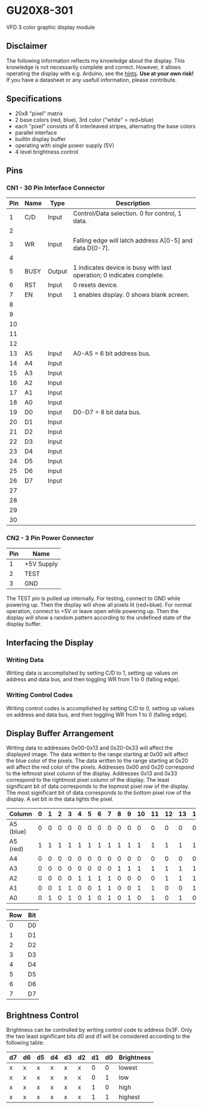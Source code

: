 # GU20X8-301

VFD 3 color graphic display module

## Disclaimer

The following information reflects my knowledge about the display.
This knowledge is not necessarily complete and correct.
However, it allows operating the display with e.g. Arduino, see the [hints](arduino.md).
**Use at your own risk!**
If you have a datasheet or any usefull information, please contribute.

## Specifications

* 20x8 "pixel" matrix
* 2 base colors (red, blue), 3rd color ("white" = red+blue)
* each "pixel" consists of 6 interleaved stripes, alternating the base colors
* parallel interface
* builtin display buffer
* operating with single power supply (5V)
* 4 level brightness control

## Pins

### CN1 - 30 Pin Interface Connector

Pin | Name | Type   | Description
----|------|--------|--------------------------------------------------
  1 | C/D  | Input  | Control/Data selection. 0 for control, 1 data.
  2 |      |        |
  3 | WR   | Input  | Falling edge will latch address A[0-5] and data D[0-7].
  4 |      |        |
  5 | BUSY | Output | 1 indicates device is busy with last operation; 0 indicates complete.
  6 | RST  | Input  | 0 resets device.
  7 | EN   | Input  | 1 enables display. 0 shows blank screen.
  8 |      |        |
  9 |      |        |
 10 |      |        |
 11 |      |        |
 12 |      |        |
 13 | A5   | Input  | A0-A5 = 6 bit address bus.
 14 | A4   | Input  |
 15 | A3   | Input  |
 16 | A2   | Input  |
 17 | A1   | Input  |
 18 | A0   | Input  |
 19 | D0   | Input  | D0-D7 = 8 bit data bus.
 20 | D1   | Input  |
 21 | D2   | Input  |
 22 | D3   | Input  |
 23 | D4   | Input  |
 24 | D5   | Input  |
 25 | D6   | Input  |
 26 | D7   | Input  |
 27 |      |        |
 28 |      |        |
 29 |      |        |
 30 |      |        |

### CN2 - 3 Pin Power Connector

Pin | Name
----|-----------
  1 | +5V Supply
  2 | TEST
  3 | GND

The TEST pin is pulled up internally.
For testing, connect to GND while powering up.
Then the display will show all pixels lit (red+blue).
For normal operation, connect to +5V or leave open while powering up.
Then the display will show a random pattern according to the undefined state of the display buffer.

## Interfacing the Display

### Writing Data

Writing data is accomplished by setting C/D to 1, setting up values on address and data bus, and then toggling WR from 1 to 0 (falling edge).

### Writing Control Codes

Writing control codes is accomplished by setting C/D to 0, setting up values on address and data bus, and then toggling WR from 1 to 0 (falling edge).

## Display Buffer Arrangement

Writing data to addresses 0x00-0x13 and 0x20-0x33 will affect the displayed image.
The data written to the range starting at 0x00 will affect the blue color of the pixels.
The data written to the range starting at 0x20 will affect the red color of the pixels.
Addresses 0x00 and 0x20 correspond to the leftmost pixel column of the display.
Addresses 0x13 and 0x33 correspond to the rightmost pixel column of the display.
The least significant bit of data corresponds to the topmost pixel row of the display.
The most significant bit of data corresponds to the bottom pixel row of the display.
A set bit in the data lights the pixel.

Column    | 0 | 1 | 2 | 3 | 4 | 5 | 6 | 7 | 8 | 9 |10 |11 |12 |13 |14 |15 |16 |17 |18 |19
----------|---|---|---|---|---|---|---|---|---|---|---|---|---|---|---|---|---|---|---|---
A5 (blue) | 0 | 0 | 0 | 0 | 0 | 0 | 0 | 0 | 0 | 0 | 0 | 0 | 0 | 0 | 0 | 0 | 0 | 0 | 0 | 0
A5 (red)  | 1 | 1 | 1 | 1 | 1 | 1 | 1 | 1 | 1 | 1 | 1 | 1 | 1 | 1 | 1 | 1 | 1 | 1 | 1 | 1
A4        | 0 | 0 | 0 | 0 | 0 | 0 | 0 | 0 | 0 | 0 | 0 | 0 | 0 | 0 | 0 | 0 | 1 | 1 | 1 | 1
A3        | 0 | 0 | 0 | 0 | 0 | 0 | 0 | 0 | 1 | 1 | 1 | 1 | 1 | 1 | 1 | 1 | 0 | 0 | 0 | 0
A2        | 0 | 0 | 0 | 0 | 1 | 1 | 1 | 1 | 0 | 0 | 0 | 0 | 1 | 1 | 1 | 1 | 0 | 0 | 0 | 0
A1        | 0 | 0 | 1 | 1 | 0 | 0 | 1 | 1 | 0 | 0 | 1 | 1 | 0 | 0 | 1 | 1 | 0 | 0 | 1 | 1
A0        | 0 | 1 | 0 | 1 | 0 | 1 | 0 | 1 | 0 | 1 | 0 | 1 | 0 | 1 | 0 | 1 | 0 | 1 | 0 | 1

Row | Bit
----|----
  0 | D0
  1 | D1
  2 | D2
  3 | D3
  4 | D4
  5 | D5
  6 | D6
  7 | D7

## Brightness Control

Brightness can be controlled by writing control code to address 0x3F.
Only the two least significant bits d0 and d1 will be considered according to the following table:

d7 |d6 |d5 |d4 |d3 |d2 |d1 |d0 | Brightness
---|---|---|---|---|---|---|---|-----------
 x | x | x | x | x | x | 0 | 0 | lowest
 x | x | x | x | x | x | 0 | 1 | low
 x | x | x | x | x | x | 1 | 0 | high
 x | x | x | x | x | x | 1 | 1 | highest

